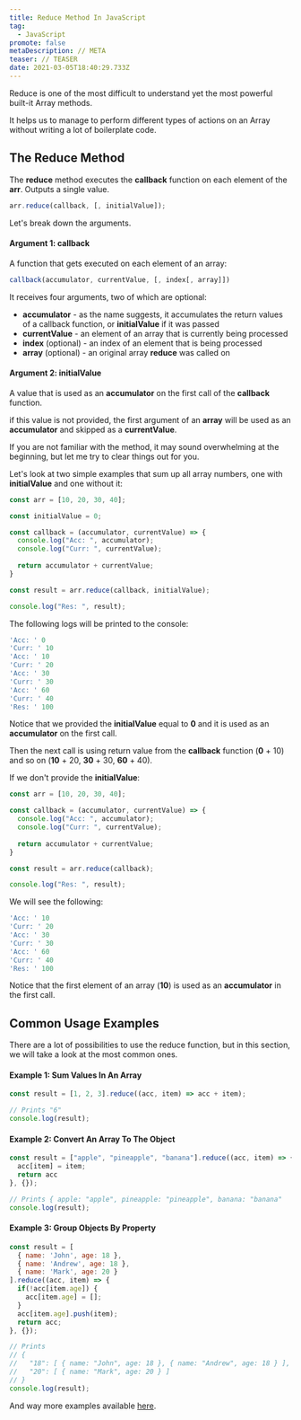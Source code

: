 ```yaml
---
title: Reduce Method In JavaScript
tag:
  - JavaScript
promote: false
metaDescription: // META
teaser: // TEASER
date: 2021-03-05T18:40:29.733Z
---
```

 Reduce is one of the most difficult to understand yet the most powerful built-it Array methods.

It helps us to manage to perform different types of actions on an Array without writing a lot of boilerplate code.

## The Reduce Method

The **reduce** method executes the **callback** function on each element of the **arr**. Outputs a single value.

```javascript
arr.reduce(callback, [, initialValue]);
```

Let's break down the arguments.

#### Argument 1: callback

A function that gets executed on each element of an array:

```javascript
callback(accumulator, currentValue, [, index[, array]])
```

It receives four arguments, two of which are optional:

* **accumulator** - as the name suggests, it accumulates the return values of a callback function, or **initialValue** if it was passed
* **currentValue** - an element of an array that is currently being processed
* **index** (optional) - an index of an element that is being processed
* **array** (optional) - an original array **reduce** was called on

#### Argument 2: initialValue

A value that is used as an **accumulator** on the first call of the **callback** function.

if this value is not provided, the first argument of an **array** will be used as an **accumulator** and skipped as a **currentValue**.

If you are not familiar with the method, it may sound overwhelming at the beginning, but let me try to clear things out for you.

Let's look at two simple examples that sum up all array numbers, one with **initialValue** and one without it:

```javascript
const arr = [10, 20, 30, 40];

const initialValue = 0;

const callback = (accumulator, currentValue) => {
  console.log("Acc: ", accumulator);
  console.log("Curr: ", currentValue);
  
  return accumulator + currentValue;
}

const result = arr.reduce(callback, initialValue);

console.log("Res: ", result);
```

The following logs will be printed to the console:

```javascript
'Acc: ' 0
'Curr: ' 10
'Acc: ' 10
'Curr: ' 20
'Acc: ' 30
'Curr: ' 30
'Acc: ' 60
'Curr: ' 40
'Res: ' 100
```

Notice that we provided the **initialValue** equal to **0** and it is used as an **accumulator** on the first call.

Then the next call is using return value from the **callback** function (**0** + 10) and so on (**10** + 20, **30** + 30, **60** + 40).

If we don't provide the **initialValue**:

```javascript
const arr = [10, 20, 30, 40];

const callback = (accumulator, currentValue) => {
  console.log("Acc: ", accumulator);
  console.log("Curr: ", currentValue);
  
  return accumulator + currentValue;
}

const result = arr.reduce(callback);

console.log("Res: ", result);
```

We will see the following:

```javascript
'Acc: ' 10
'Curr: ' 20
'Acc: ' 30
'Curr: ' 30
'Acc: ' 60
'Curr: ' 40
'Res: ' 100
```

Notice that the first element of an array (**10**) is used as an **accumulator** in the first call.

## Common Usage Examples

There are a lot of possibilities to use the reduce function, but in this section, we will take a look at the most common ones.

#### Example 1: Sum Values In An Array

```javascript
const result = [1, 2, 3].reduce((acc, item) => acc + item);

// Prints "6"
console.log(result);
```

#### Example 2: Convert An Array To The Object

```javascript
const result = ["apple", "pineapple", "banana"].reduce((acc, item) => {
  acc[item] = item; 
  return acc
}, {});

// Prints { apple: "apple", pineapple: "pineapple", banana: "banana" 
console.log(result);
```

#### Example 3: Group Objects By Property

```javascript
const result = [
  { name: 'John', age: 18 },
  { name: 'Andrew', age: 18 },
  { name: 'Mark', age: 20 }
].reduce((acc, item) => {
  if(!acc[item.age]) {
    acc[item.age] = [];
  }
  acc[item.age].push(item);
  return acc;
}, {});

// Prints
// {
//   "18": [ { name: "John", age: 18 }, { name: "Andrew", age: 18 } ],
//   "20": [ { name: "Mark", age: 20 } ]
// }
console.log(result);
```

And way more examples available [here](https://developer.mozilla.org/en-US/docs/Web/JavaScript/Reference/Global_Objects/Array/Reduce).
